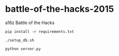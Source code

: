 # battle-of-the-hacks-2015
a16z Battle of the Hacks

`pip install -r requirements.txt`

`./setup_db.sh`

`python server.py`
